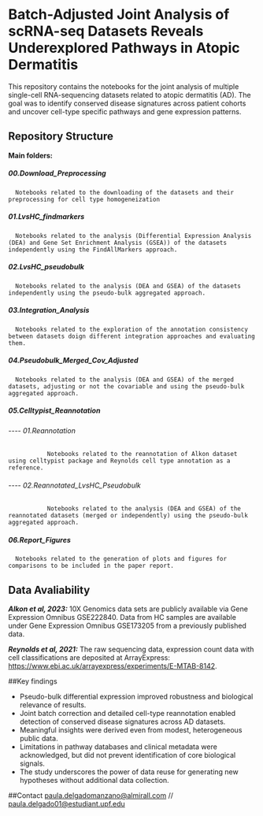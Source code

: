 # Batch-Adjusted Joint Analysis of scRNA-seq Datasets Reveals Underexplored Pathways in Atopic Dermatitis
This repository contains the notebooks for the joint analysis of multiple single-cell RNA-sequencing datasets related to atopic dermatitis (AD). The goal was to identify conserved disease signatures across patient cohorts and uncover cell-type specific pathways and gene expression patterns.

## Repository Structure
**Main folders:**

##### 00.Download_Preprocessing
      Notebooks related to the downloading of the datasets and their preprocessing for cell type homogeneization

##### 01.LvsHC_findmarkers
      Notebooks related to the analysis (Differential Expression Analysis (DEA) and Gene Set Enrichment Analysis (GSEA)) of the datasets independently using the FindAllMarkers approach.

##### 02.LvsHC_pseudobulk
      Notebooks related to the analysis (DEA and GSEA) of the datasets independently using the pseudo-bulk aggregated approach.

##### 03.Integration_Analysis
      Notebooks related to the exploration of the annotation consistency between datasets doign different integration approaches and evaluating them.

##### 04.Pseudobulk_Merged_Cov_Adjusted
      Notebooks related to the analysis (DEA and GSEA) of the merged datasets, adjusting or not the covariable and using the pseudo-bulk aggregated approach.
##### 05.Celltypist_Reannotation
###### ---- 01.Reannotation
               Notebooks related to the reannotation of Alkon dataset using celltypist package and Reynolds cell type annotation as a reference.
###### ---- 02.Reannotated_LvsHC_Pseudobulk
               Notebooks related to the analysis (DEA and GSEA) of the reannotated datasets (merged or independently) using the pseudo-bulk aggregated approach.
##### 06.Report_Figures
      Notebooks related to the generation of plots and figures for comparisons to be included in the paper report.

## Data Avaliability
**_Alkon et al, 2023:_** 10X Genomics data sets are publicly available via Gene Expression Omnibus GSE222840. Data from HC samples are available under Gene Expression Omnibus GSE173205 from a previously published data.

**_Reynolds et al, 2021:_** The raw sequencing data, expression count data with cell classifications are deposited at ArrayExpress: https://www.ebi.ac.uk/arrayexpress/experiments/E-MTAB-8142.

##Key findings

- Pseudo-bulk differential expression improved robustness and biological relevance of results.
- Joint batch correction and detailed cell-type reannotation enabled detection of conserved disease signatures across AD datasets.
- Meaningful insights were derived even from modest, heterogeneous public data.
- Limitations in pathway databases and clinical metadata were acknowledged, but did not prevent identification of core biological signals.
- The study underscores the power of data reuse for generating new hypotheses without additional data collection.

##Contact
paula.delgadomanzano@almirall.com // paula.delgado01@estudiant.upf.edu